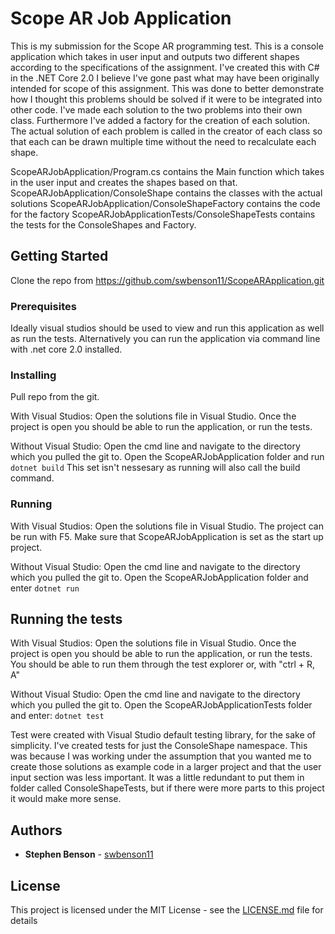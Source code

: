 # Scope AR Job Application

This is my submission for the Scope AR programming test. This is a console application which takes in user input and outputs two different shapes according to the specifications of the assignment. I've created this with C# in the .NET Core 2.0 I believe I've gone past what may have been originally intended for scope of this assignment. This was done to better demonstrate how I thought this problems should be solved if it were to be integrated into other code. I've made each solution to the two problems into their own class. Furthermore I've added a factory for the creation of each solution. The actual solution of each problem is called in the creator of each class so that each can be drawn multiple time without the need to recalculate each shape. 

ScopeARJobApplication/Program.cs contains the Main function which takes in the user input and creates the shapes based on that.
ScopeARJobApplication/ConsoleShape contains the classes with the actual solutions
ScopeARJobApplication/ConsoleShapeFactory contains the code for the factory
ScopeARJobApplicationTests/ConsoleShapeTests contains the tests for the ConsoleShapes and Factory. 

## Getting Started

Clone the repo from https://github.com/swbenson11/ScopeARApplication.git

### Prerequisites

Ideally visual studios should be used to view and run this application as well as run the tests.
Alternatively you can run the application via command line with .net core 2.0 installed. 

### Installing

Pull repo from the git.

With Visual Studios:
  Open the solutions file in Visual Studio. Once the project is open you should be able to run the application, or run the tests.  

Without Visual Studio:
  Open the cmd line and navigate to the directory which you pulled the git to. Open the ScopeARJobApplication folder and run 
  ```dotnet build```
  This set isn't nessesary as running will also call the build command. 

### Running

With Visual Studios:
  Open the solutions file in Visual Studio. The project can be run with F5. Make sure that ScopeARJobApplication is set as the start up project. 

Without Visual Studio:
  Open the cmd line and navigate to the directory which you pulled the git to. Open the ScopeARJobApplication folder and enter
  ```dotnet run```
  

## Running the tests

With Visual Studios:
  Open the solutions file in Visual Studio. Once the project is open you should be able to run the application, or run the tests. You should be able to run them through the test explorer or, with "ctrl + R, A" 

Without Visual Studio:
  Open the cmd line and navigate to the directory which you pulled the git to. Open the ScopeARJobApplicationTests folder and enter: ```dotnet test```
  
  
Test were created with Visual Studio default testing library, for the sake of simplicity. I've created tests for just the ConsoleShape namespace. This was because I was working under the assumption that you wanted me to create those solutions as example code in a larger project and that the user input section was less important. It was a little redundant to put them in folder called ConsoleShapeTests, but if there were more parts to this project it would make more sense. 

## Authors

* **Stephen Benson** - [swbenson11](https://github.com/swbenson11)

## License

This project is licensed under the MIT License - see the [LICENSE.md](LICENSE.md) file for details
